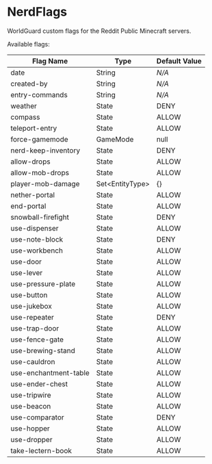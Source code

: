 NerdFlags
=========

WorldGuard custom flags for the Reddit Public Minecraft servers.

Available flags:

| Flag Name                  | Type                  | Default Value |
|----------------------------|-----------------------|---------------|
| date                       | String                | *N/A*         |
| created-by                 | String                | *N/A*         |
| entry-commands             | String                | *N/A*         |
| weather                    | State                 | DENY          |
| compass                    | State                 | ALLOW         |
| teleport-entry             | State                 | ALLOW         |
| force-gamemode             | GameMode              | null          |
| nerd-keep-inventory        | State                 | DENY          |
| allow-drops                | State                 | ALLOW         |
| allow-mob-drops            | State                 | ALLOW         |
| player-mob-damage          | Set&lt;EntityType&gt; | {}            |
| nether-portal              | State                 | ALLOW         |
| end-portal                 | State                 | ALLOW         |
| snowball-firefight         | State                 | DENY          |
| use-dispenser              | State                 | ALLOW         |
| use-note-block             | State                 | DENY          |
| use-workbench              | State                 | ALLOW         |
| use-door                   | State                 | ALLOW         |
| use-lever                  | State                 | ALLOW         |
| use-pressure-plate         | State                 | ALLOW         |
| use-button                 | State                 | ALLOW         |
| use-jukebox                | State                 | ALLOW         |
| use-repeater               | State                 | DENY          |
| use-trap-door              | State                 | ALLOW         |
| use-fence-gate             | State                 | ALLOW         |
| use-brewing-stand          | State                 | ALLOW         |
| use-cauldron               | State                 | ALLOW         |
| use-enchantment-table      | State                 | ALLOW         |
| use-ender-chest            | State                 | ALLOW         |
| use-tripwire               | State                 | ALLOW         |
| use-beacon                 | State                 | ALLOW         |
| use-comparator             | State                 | DENY          |
| use-hopper                 | State                 | ALLOW         |
| use-dropper                | State                 | ALLOW         |
| take-lectern-book          | State                 | ALLOW         |
